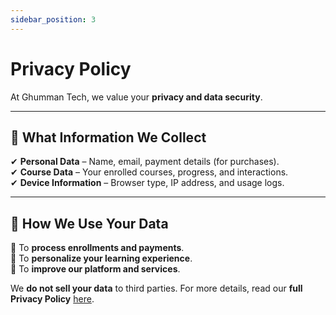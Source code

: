 ```yaml
---
sidebar_position: 3
---
```


# Privacy Policy  

At Ghumman Tech, we value your **privacy and data security**.  

---

## 📌 What Information We Collect  

✔ **Personal Data** – Name, email, payment details (for purchases).  
✔ **Course Data** – Your enrolled courses, progress, and interactions.  
✔ **Device Information** – Browser type, IP address, and usage logs.  

---

## 📌 How We Use Your Data  

🔹 To **process enrollments and payments**.  
🔹 To **personalize your learning experience**.  
🔹 To **improve our platform and services**.  

We **do not sell your data** to third parties. For more details, read our **full Privacy Policy** [here](#).  
